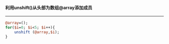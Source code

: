 #### 利用unshift()从头部为数组@array添加成员
------
```perl
@array=();
for($i=0; $i<5; $i++){
	unshift (@array,$i);
}
```
